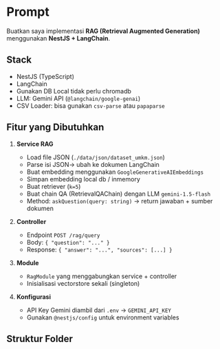 # Prompt

Buatkan saya implementasi **RAG (Retrieval Augmented Generation)** menggunakan **NestJS + LangChain**.

## Stack

- NestJS (TypeScript)
- LangChain
- Gunakan DB Local tidak perlu chromadb
- LLM: Gemini API (`@langchain/google-genai`)
- CSV Loader: bisa gunakan `csv-parse` atau `papaparse`

## Fitur yang Dibutuhkan

1. **Service RAG**
   - Load file JSON (`./data/json/dataset_umkm.json`)
   - Parse isi JSON→ ubah ke dokumen LangChain
   - Buat embedding menggunakan `GoogleGenerativeAIEmbeddings`
   - Simpan embedding local db / inmemory
   - Buat retriever (`k=5`)
   - Buat chain QA (RetrievalQAChain) dengan LLM `gemini-1.5-flash`
   - Method: `askQuestion(query: string)` → return jawaban + sumber dokumen

2. **Controller**
   - Endpoint `POST /rag/query`
   - Body: `{ "question": "..." }`
   - Response: `{ "answer": "...", "sources": [...] }`

3. **Module**
   - `RagModule` yang menggabungkan service + controller
   - Inisialisasi vectorstore sekali (singleton)

4. **Konfigurasi**
   - API Key Gemini diambil dari `.env` → `GEMINI_API_KEY`
   - Gunakan `@nestjs/config` untuk environment variables

## Struktur Folder
